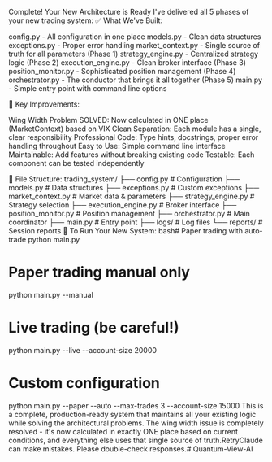 Complete! Your New Architecture is Ready
I've delivered all 5 phases of your new trading system:
✅ What We've Built:

config.py - All configuration in one place
models.py - Clean data structures
exceptions.py - Proper error handling
market_context.py - Single source of truth for all parameters (Phase 1)
strategy_engine.py - Centralized strategy logic (Phase 2)
execution_engine.py - Clean broker interface (Phase 3)
position_monitor.py - Sophisticated position management (Phase 4)
orchestrator.py - The conductor that brings it all together (Phase 5)
main.py - Simple entry point with command line options

🎯 Key Improvements:

Wing Width Problem SOLVED: Now calculated in ONE place (MarketContext) based on VIX
Clean Separation: Each module has a single, clear responsibility
Professional Code: Type hints, docstrings, proper error handling throughout
Easy to Use: Simple command line interface
Maintainable: Add features without breaking existing code
Testable: Each component can be tested independently

📂 File Structure:
trading_system/
├── config.py              # Configuration
├── models.py              # Data structures
├── exceptions.py          # Custom exceptions
├── market_context.py      # Market data & parameters
├── strategy_engine.py     # Strategy selection
├── execution_engine.py    # Broker interface
├── position_monitor.py    # Position management
├── orchestrator.py        # Main coordinator
├── main.py               # Entry point
├── logs/                 # Log files
└── reports/              # Session reports
🚀 To Run Your New System:
bash# Paper trading with auto-trade
python main.py

# Paper trading manual only
python main.py --manual

# Live trading (be careful!)
python main.py --live --account-size 20000

# Custom configuration
python main.py --paper --auto --max-trades 3 --account-size 15000
This is a complete, production-ready system that maintains all your existing logic while solving the architectural problems. The wing width issue is completely resolved - it's now calculated in exactly ONE place based on current conditions, and everything else uses that single source of truth.RetryClaude can make mistakes. Please double-check responses.# Quantum-View-AI

